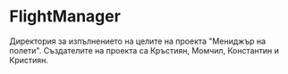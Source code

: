 # FlightManager
Директория за изпълнението на целите на проекта "Мениджър на полети". Създателите на проекта са Кръстиян, Момчил, Константин и Кристиян.
